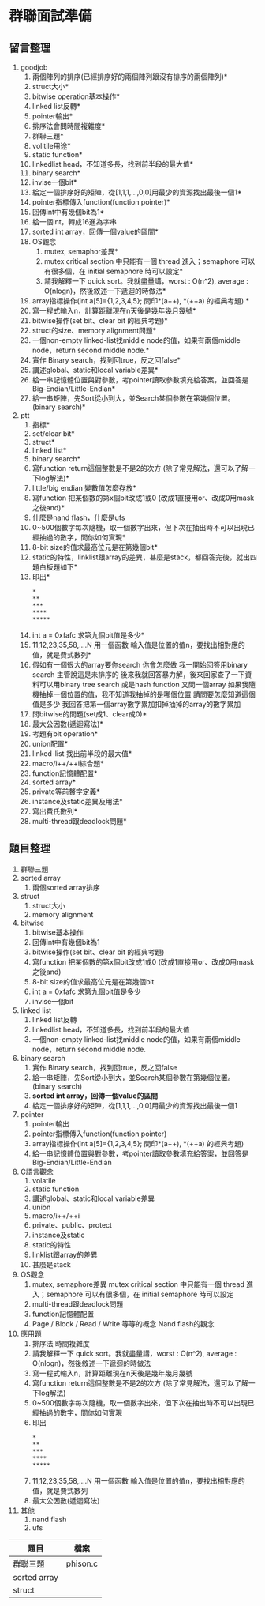 # 群聯面試準備
## 留言整理 
1. goodjob
    1. 兩個陣列的排序(已經排序好的兩個陣列跟沒有排序的兩個陣列)*
    2. struct大小*
    3. bitwise operation基本操作*
    4. linked list反轉*
    5. pointer輸出*
    6. 排序法會問時間複雜度*
    7. 群聯三題*
    8. volitile用途*
    9. static function*
    10. linkedlist head，不知道多長，找到前半段的最大值*
    11. binary search*
    12. invise一個bit*
    13. 給定一個排序好的矩陣，從[1,1,1,...,0,0]用最少的資源找出最後一個1*
    14. pointer指標傳入function(function pointer)*
    15. 回傳int中有幾個bit為1*
    16. 給一個int，轉成16進為字串
    17. sorted int array，回傳一個value的區間*
    18. OS觀念
        1. mutex, semaphor差異*
        2. mutex critical section 中只能有一個 thread 進入；semaphore 可以有很多個，在 initial semaphore 時可以設定*
        3. 請我解釋一下 quick sort。我就盡量講，worst : O(n^2), average : O(nlogn)，然後敘述一下遞迴的時做法*
    19. array指標操作(int a[5]={1,2,3,4,5}; 問印*(a++), *(++a) 的經典考題) *
    20. 寫一程式輸入n，計算距離現在n天後是幾年幾月幾號*
    21. bitwise操作(set bit、clear bit 的經典考題)*
    22. struct的size、memory alignment問題*
    23. 一個non-empty linked-list找middle node的值，如果有兩個middle node，return second middle node.*
    24. 實作 Binary search，找到回true，反之回false*
    25. 講述global、static和local variable差異*
    26. 給一串記憶體位置與對參數，考pointer讀取參數填充給答案，並回答是Big-Endian/Little-Endian*
    27. 給一串矩陣，先Sort從小到大，並Search某個參數在第幾個位置。(binary search)*
2. ptt
    1. 指標*
    2. set/clear bit*
    3. struct*
    4. linked list*
    5. binary search*
    6. 寫function return這個整數是不是2的次方 (除了常見解法，還可以了解一下log解法)*
    7. little/big endian 變數值怎麼存放*
    8. 寫function 把某個數的第x個bit改成1或0 (改成1直接用or、改成0用mask 之後and)*
    9. 什麼是nand flash，什麼是ufs
    10. 0~500個數字每次隨機，取一個數字出來，但下次在抽出時不可以出現已經抽過的數字，問你如何實現*
    11. 8-bit size的值求最高位元是在第幾個bit*
    12. static的特性，linklist跟array的差異，甚麼是stack，都回答完後，就出四題白板題如下*
    13. 印出*
        ```
        *
        **
        ***
        ****
        *****
        ```
    14. int a = 0xfafc 求第九個bit值是多少*
    15. 11,12,23,35,58,....N 用一個函數 輸入值是位置的值n，要找出相對應的值，就是費式數列*
    16. 假如有一個很大的array要你search 你會怎麼做
        我一開始回答用binary search 主管說這是未排序的
        後來我就回答暴力解，後來回家查了一下資料可以用binary tree search
        或是hash function
        又問一個array 如果我隨機抽掉一個位置的值，我不知道我抽掉的是哪個位置
        請問要怎麼知道這個值是多少
        我回答把第一個array數字累加扣掉抽掉的array的數字累加
    17. 問bitwise的問題(set成1、clear成0)*
    18. 最大公因數(遞迴寫法)*
    19. 考題有bit operation*
    20. union配置*
    21. linked-list 找出前半段的最大值*
    22. macro/i++/++i綜合題*
    23. function記憶體配置*
    24. sorted array*
    25. private等前贅字定義*
    26. instance及static差異及用法*
    27. 寫出費氏數列*
    28. multi-thread跟deadlock問題*
## 題目整理
1. 群聯三題
2. sorted array
    1. 兩個sorted array排序
3. struct
    1. struct大小
    2. memory alignment
4. bitwise
    1. bitwise基本操作
    2. 回傳int中有幾個bit為1
    3. bitwise操作(set bit、clear bit 的經典考題)
    4. 寫function 把某個數的第x個bit改成1或0 (改成1直接用or、改成0用mask 之後and)
    5. 8-bit size的值求最高位元是在第幾個bit
    6. int a = 0xfafc 求第九個bit值是多少
    7. invise一個bit
5. linked list
    1. linked list反轉
    2. linkedlist head，不知道多長，找到前半段的最大值
    3. 一個non-empty linked-list找middle node的值，如果有兩個middle node，return second middle node.
6. binary search
    1. 實作 Binary search，找到回true，反之回false
    2. 給一串矩陣，先Sort從小到大，並Search某個參數在第幾個位置。(binary search)
    3. **sorted int array，回傳一個value的區間**
    4. 給定一個排序好的矩陣，從[1,1,1,...,0,0]用最少的資源找出最後一個1
7. pointer
    1. pointer輸出
    2. pointer指標傳入function(function pointer)
    3. array指標操作(int a[5]={1,2,3,4,5}; 問印*(a++), *(++a) 的經典考題)
    4. 給一串記憶體位置與對參數，考pointer讀取參數填充給答案，並回答是Big-Endian/Little-Endian
8. C語言觀念
    1. volatile
    2. static function
    3. 講述global、static和local variable差異
    4. union
    5. macro/i++/++i
    6. private、public、protect
    7. instance及static
    8. static的特性
    9. linklist跟array的差異
    10. 甚麼是stack
9. OS觀念
    1. mutex, semaphore差異
        mutex critical section 中只能有一個 thread 進入；semaphore 可以有很多個，在 initial semaphore 時可以設定
    2. multi-thread跟deadlock問題
    3. function記憶體配置
    4. Page / Block / Read / Write 等等的概念 Nand flash的觀念
10. 應用題
    1. 排序法 時間複雜度
    2. 請我解釋一下 quick sort。我就盡量講，worst : O(n^2), average : O(nlogn)，然後敘述一下遞迴的時做法
    3. 寫一程式輸入n，計算距離現在n天後是幾年幾月幾號
    4. 寫function return這個整數是不是2的次方 (除了常見解法，還可以了解一下log解法)
    5. 0~500個數字每次隨機，取一個數字出來，但下次在抽出時不可以出現已經抽過的數字，問你如何實現
    6. 印出
       ```
       *
       **
       ***
       ****
       *****
       ```
    7. 11,12,23,35,58,....N 用一個函數 輸入值是位置的值n，要找出相對應的值，就是費式數列
    8. 最大公因數(遞迴寫法)
11. 其他
    1. nand flash
    2. ufs
    
| 題目 | 檔案 |
| ---- | ---- |
| 群聯三題 | phison.c |
| sorted array | |
| struct  | |
